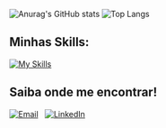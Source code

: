 

![Anurag's GitHub stats](https://github-readme-stats.vercel.app/api?username=mafenandaup&show_icons=true&theme=synthwave)
![Top Langs](https://github-readme-stats-udimile.vercel.app/api/top-langs/?username=udimile&layout=compact&langs_count=6&count_private=true&theme=tokyonight)

## Minhas Skills:

[![My Skills](https://skillicons.dev/icons?i=js,ts,react,tailwind,npm,prisma,html,css,nodejs,java,springboot,postman,postgres,mongodb,photoshop,ai,eclipse,express,gcp,git,idea,github)](https://skillicons.dev)

## Saiba onde me encontrar! 

<p align="left">
  <a href="mailto:mariafernandapmaia@gmail.com"><img alt="Email" src="https://img.shields.io/badge/-Email-%23333?style=for-the-badge&logo=gmail&logoColor=white"></a>&nbsp;&nbsp;
  <a href="https://www.linkedin.com/in/mariafpm/"><img alt="LinkedIn" src="https://img.shields.io/badge/-LinkedIn-%230077B5?style=for-the-badge&logo=linkedin&logoColor=white" target="_blank"></a>
</p>

